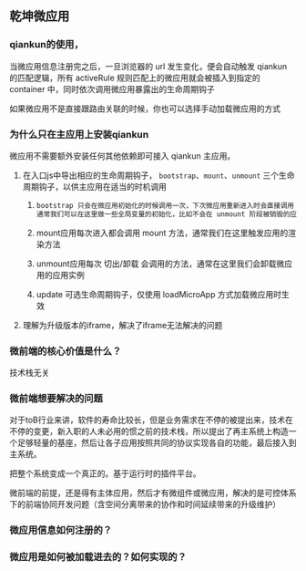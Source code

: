 ## 乾坤微应用

### qiankun的使用，

当微应用信息注册完之后，一旦浏览器的 url 发生变化，便会自动触发 qiankun 的匹配逻辑，所有 activeRule 规则匹配上的微应用就会被插入到指定的 container 中，同时依次调用微应用暴露出的生命周期钩子

如果微应用不是直接跟路由关联的时候，你也可以选择手动加载微应用的方式

### 为什么只在主应用上安装qiankun

微应用不需要额外安装任何其他依赖即可接入 qiankun 主应用。

1. 在入口js中导出相应的生命周期钩子， `bootstrap`、`mount`、`unmount` 三个生命周期钩子，以供主应用在适当的时机调用

   1. ```jsx
      bootstrap 只会在微应用初始化的时候调用一次，下次微应用重新进入时会直接调用 mount 钩子，不会再重复触发 bootstrap。
      通常我们可以在这里做一些全局变量的初始化，比如不会在 unmount 阶段被销毁的应用级别的缓存等。
      ```

   2. mount应用每次进入都会调用 mount 方法，通常我们在这里触发应用的渲染方法

   3. unmount应用每次 切出/卸载 会调用的方法，通常在这里我们会卸载微应用的应用实例

   4. update 可选生命周期钩子，仅使用 loadMicroApp 方式加载微应用时生效

2. 理解为升级版本的iframe，解决了iframe无法解决的问题

### 微前端的核心价值是什么？

技术栈无关

### 微前端想要解决的问题

对于toB行业来讲，软件的寿命比较长，但是业务需求在不停的被提出来，技术在不停的变更，新入职的人未必用的惯之前的技术栈，所以提出了再主系统上构造一个足够轻量的基座，然后让各子应用按照共同的协议实现各自的功能，最后接入到主系统。

把整个系统变成一个真正的。基于运行时的插件平台。

微前端的前提，还是得有主体应用，然后才有微组件或微应用，解决的是可控体系下的前端协同开发问题（含空间分离带来的协作和时间延续带来的升级维护）

### 微应用信息如何注册的？



### 微应用是如何被加载进去的？如何实现的？


